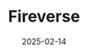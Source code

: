 ---  
layout: startup_page  
title: "Fireverse"  
id: "fireverse.ai"  
permalink: "/fireversefireverse.ai02142025/"  
website: "https://fireverse.ai/"  
funding_round: "Strategic Investment"  
funding_amount: "$100K"  
investors: "BingX Labs"  
about: "Fireverse is a Web3 music platform utilizing AI and blockchain to transform music creation, marketing, and monetization. It provides tools for both professionals and amateurs to produce high-quality music, including AI-powered composition tools, gamified experiences, and blockchain-backed copyright protection. The platform aims to redefine creative ownership and promote decentralized collaboration."  
markets: "AI, Blockchain, Music"  
hq: "Hong Kong, China"  
founded_year: ""  
linkedin: ""  
twitter: "https://x.com/FireverseV"  
instagram: ""  
facebook: ""  
crunchbase: ""  
pitchbook: ""  

date_display: "14-Feb-2025"  
date: "2025-02-14"

# SEO Optimization  
meta_title: "Fireverse - Strategic Investment Funding ($100K)"  
meta_description: "Fireverse, Fireverse is a Web3 music platform utilizing AI and blockchain to transform music creation, marketing, and monetization. It provides tools for both pr..."  
meta_keywords: "Fireverse, AI, Blockchain, Music, Strategic Investment funding"  
canonical_url: "https://startup.projectstartups.com/fireversefireverse.ai02142025/"  
---